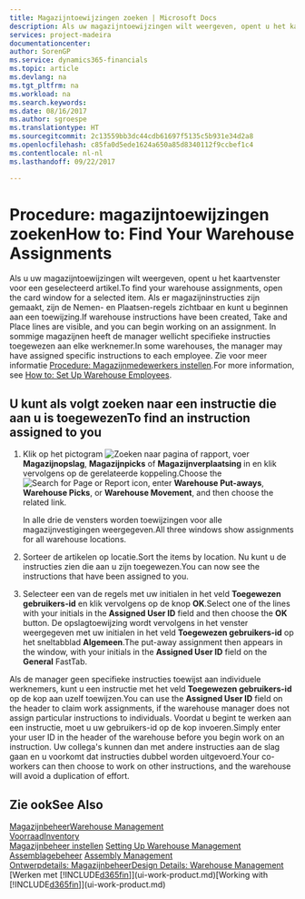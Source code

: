 ```yaml
---
title: Magazijntoewijzingen zoeken | Microsoft Docs
description: Als uw magazijntoewijzingen wilt weergeven, opent u het kaartvenster voor een geselecteerd artikel. Als er magazijninstructies zijn gemaakt, zijn de Nemen- en Plaatsen-regels zichtbaar en kunt u beginnen aan een toewijzing. In sommige magazijnen heeft de manager wellicht specifieke instructies toegewezen aan elke werknemer.
services: project-madeira
documentationcenter: 
author: SorenGP
ms.service: dynamics365-financials
ms.topic: article
ms.devlang: na
ms.tgt_pltfrm: na
ms.workload: na
ms.search.keywords: 
ms.date: 08/16/2017
ms.author: sgroespe
ms.translationtype: HT
ms.sourcegitcommit: 2c13559bb3dc44cdb61697f5135c5b931e34d2a8
ms.openlocfilehash: c85fa0d5ede1624a650a85d8340112f9ccbef1c4
ms.contentlocale: nl-nl
ms.lasthandoff: 09/22/2017

---
```

# <a name="how-to-find-your-warehouse-assignments"></a><span data-ttu-id="5fb4b-105">Procedure: magazijntoewijzingen zoeken</span><span class="sxs-lookup"><span data-stu-id="5fb4b-105">How to: Find Your Warehouse Assignments</span></span>
<span data-ttu-id="5fb4b-106">Als u uw magazijntoewijzingen wilt weergeven, opent u het kaartvenster voor een geselecteerd artikel.</span><span class="sxs-lookup"><span data-stu-id="5fb4b-106">To find your warehouse assignments, open the card window for a selected item.</span></span> <span data-ttu-id="5fb4b-107">Als er magazijninstructies zijn gemaakt, zijn de Nemen- en Plaatsen-regels zichtbaar en kunt u beginnen aan een toewijzing.</span><span class="sxs-lookup"><span data-stu-id="5fb4b-107">If warehouse instructions have been created, Take and Place lines are visible, and you can begin working on an assignment.</span></span> <span data-ttu-id="5fb4b-108">In sommige magazijnen heeft de manager wellicht specifieke instructies toegewezen aan elke werknemer.</span><span class="sxs-lookup"><span data-stu-id="5fb4b-108">In some warehouses, the manager may have assigned specific instructions to each employee.</span></span> <span data-ttu-id="5fb4b-109">Zie voor meer informatie [Procedure: Magazijnmedewerkers instellen](warehouse-how-to-set-up-warehouse-employees.md).</span><span class="sxs-lookup"><span data-stu-id="5fb4b-109">For more information, see [How to: Set Up Warehouse Employees](warehouse-how-to-set-up-warehouse-employees.md).</span></span>

## <a name="to-find-an-instruction-assigned-to-you"></a><span data-ttu-id="5fb4b-110">U kunt als volgt zoeken naar een instructie die aan u is toegewezen</span><span class="sxs-lookup"><span data-stu-id="5fb4b-110">To find an instruction assigned to you</span></span>  
1.  <span data-ttu-id="5fb4b-111">Klik op het pictogram ![Zoeken naar pagina of rapport](media/ui-search/search_small.png "pictogram Zoeken naar pagina of rapport"), voer **Magazijnopslag**, **Magazijnpicks** of **Magazijnverplaatsing** in en klik vervolgens op de gerelateerde koppeling.</span><span class="sxs-lookup"><span data-stu-id="5fb4b-111">Choose the ![Search for Page or Report](media/ui-search/search_small.png "Search for Page or Report icon") icon, enter **Warehouse Put-aways**, **Warehouse Picks**, or **Warehouse Movement**, and then choose the related link.</span></span>

    <span data-ttu-id="5fb4b-112">In alle drie de vensters worden toewijzingen voor alle magazijnvestigingen weergegeven.</span><span class="sxs-lookup"><span data-stu-id="5fb4b-112">All three windows show assignments for all warehouse locations.</span></span>  

2. <span data-ttu-id="5fb4b-113">Sorteer de artikelen op locatie.</span><span class="sxs-lookup"><span data-stu-id="5fb4b-113">Sort the items by location.</span></span> <span data-ttu-id="5fb4b-114">Nu kunt u de instructies zien die aan u zijn toegewezen.</span><span class="sxs-lookup"><span data-stu-id="5fb4b-114">You can now see the instructions that have been assigned to you.</span></span>  
3. <span data-ttu-id="5fb4b-115">Selecteer een van de regels met uw initialen in het veld **Toegewezen gebruikers-id** en klik vervolgens op de knop **OK**.</span><span class="sxs-lookup"><span data-stu-id="5fb4b-115">Select one of the lines with your initials in the **Assigned User ID** field and then choose the **OK** button.</span></span> <span data-ttu-id="5fb4b-116">De opslagtoewijzing wordt vervolgens in het venster weergegeven met uw initialen in het veld **Toegewezen gebruikers-id** op het sneltabblad **Algemeen**.</span><span class="sxs-lookup"><span data-stu-id="5fb4b-116">The put-away assignment then appears in the window, with your initials in the **Assigned User ID** field on the **General** FastTab.</span></span>  

<span data-ttu-id="5fb4b-117">Als de manager geen specifieke instructies toewijst aan individuele werknemers, kunt u een instructie met het veld **Toegewezen gebruikers-id** op de kop aan uzelf toewijzen.</span><span class="sxs-lookup"><span data-stu-id="5fb4b-117">You can use the **Assigned User ID** field on the header to claim work assignments, if the warehouse manager does not assign particular instructions to individuals.</span></span> <span data-ttu-id="5fb4b-118">Voordat u begint te werken aan een instructie, moet u uw gebruikers-id op de kop invoeren.</span><span class="sxs-lookup"><span data-stu-id="5fb4b-118">Simply enter your user ID in the header of the warehouse before you begin work on an instruction.</span></span> <span data-ttu-id="5fb4b-119">Uw collega's kunnen dan met andere instructies aan de slag gaan en u voorkomt dat instructies dubbel worden uitgevoerd.</span><span class="sxs-lookup"><span data-stu-id="5fb4b-119">Your co-workers can then choose to work on other instructions, and the warehouse will avoid a duplication of effort.</span></span>  

## <a name="see-also"></a><span data-ttu-id="5fb4b-120">Zie ook</span><span class="sxs-lookup"><span data-stu-id="5fb4b-120">See Also</span></span>  
[<span data-ttu-id="5fb4b-121">Magazijnbeheer</span><span class="sxs-lookup"><span data-stu-id="5fb4b-121">Warehouse Management</span></span>](warehouse-manage-warehouse.md)  
[<span data-ttu-id="5fb4b-122">Voorraad</span><span class="sxs-lookup"><span data-stu-id="5fb4b-122">Inventory</span></span>](inventory-manage-inventory.md)  
<span data-ttu-id="5fb4b-123">[Magazijnbeheer instellen](warehouse-setup-warehouse.md)   </span><span class="sxs-lookup"><span data-stu-id="5fb4b-123">[Setting Up Warehouse Management](warehouse-setup-warehouse.md)   </span></span>  
<span data-ttu-id="5fb4b-124">[Assemblagebeheer](assembly-assemble-items.md)  </span><span class="sxs-lookup"><span data-stu-id="5fb4b-124">[Assembly Management](assembly-assemble-items.md)  </span></span>  
[<span data-ttu-id="5fb4b-125">Ontwerpdetails: Magazijnbeheer</span><span class="sxs-lookup"><span data-stu-id="5fb4b-125">Design Details: Warehouse Management</span></span>](design-details-warehouse-management.md)  
<span data-ttu-id="5fb4b-126">[Werken met [!INCLUDE[d365fin](includes/d365fin_md.md)]](ui-work-product.md)</span><span class="sxs-lookup"><span data-stu-id="5fb4b-126">[Working with [!INCLUDE[d365fin](includes/d365fin_md.md)]](ui-work-product.md)</span></span> 

